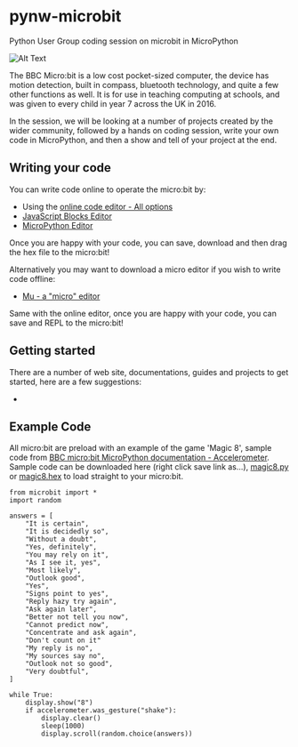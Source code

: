 # pynw-microbit
Python User Group coding session on microbit in MicroPython

![Alt Text](https://github.com/lwyso/pynw-microbit/blob/master/mbhellopynw.gif)

The BBC Micro:bit is a low cost pocket-sized computer, the device has motion detection, built in compass, bluetooth technology, and quite a few other functions as well. It is for use in teaching computing at schools, and was given to every child in year 7 across the UK in 2016​. 

In the session, we will​ be looking ​at a number of projects​ created by the wider community, followed by a hands on coding session, write your own code in MicroPython, and then a show and tell of your project at the end.

## Writing your code

You can write code online to operate the micro:bit by:

- Using the [online code editor - All options](http://microbit.org/code/)
- [JavaScript Blocks Editor](https://pxt.microbit.org/?lang=en)
- [MicroPython Editor](http://python.microbit.org/editor.html)

Once you are happy with your code, you can save, download and then drag the hex file to the micro:bit!

Alternatively you may want to download a micro editor if you wish to write code offline:

- [Mu - a "micro" editor](https://github.com/mu-editor/mu)

Same with the online editor, once you are happy with your code, you can save and REPL to the micro:bit!

## Getting started

There are a number of web site, documentations, guides and projects to get started, here are a few suggestions:

-

## Example Code

All micro:bit are preload with an example of the game 'Magic 8', sample code from [BBC micro:bit MicroPython documentation - Accelerometer](https://microbit-micropython.readthedocs.io/en/latest/accelerometer.html).
Sample code can be downloaded here (right click save link as...), [magic8.py](https://github.com/lwyso/pynw-microbit/blob/master/SampleCode/magic8.py) or [magic8.hex](https://github.com/lwyso/pynw-microbit/blob/master/SampleCode/magic8.hex) to load straight to your micro:bit.

```
from microbit import *
import random

answers = [
    "It is certain",
    "It is decidedly so",
    "Without a doubt",
    "Yes, definitely",
    "You may rely on it",
    "As I see it, yes",
    "Most likely",
    "Outlook good",
    "Yes",
    "Signs point to yes",
    "Reply hazy try again",
    "Ask again later",
    "Better not tell you now",
    "Cannot predict now",
    "Concentrate and ask again",
    "Don't count on it"
    "My reply is no",
    "My sources say no",
    "Outlook not so good",
    "Very doubtful",
]

while True:
    display.show("8")
    if accelerometer.was_gesture("shake"):
        display.clear()
        sleep(1000)
        display.scroll(random.choice(answers))
```